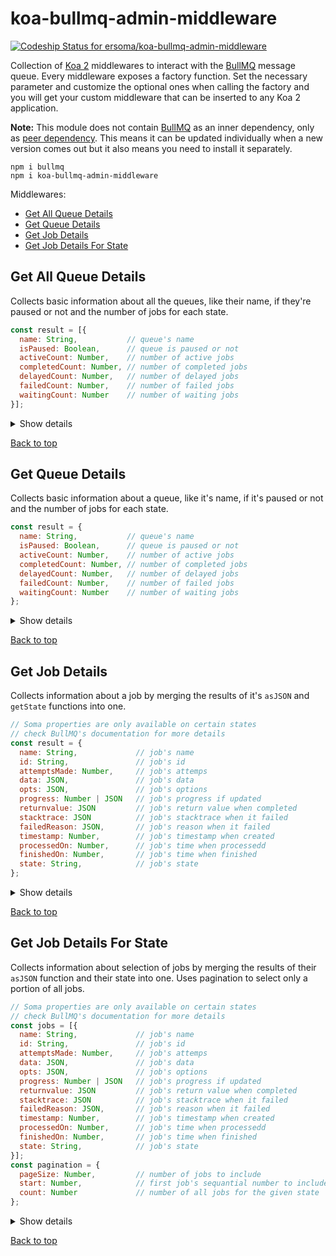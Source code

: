 # koa-bullmq-admin-middleware

[![Codeship Status for ersoma/koa-bullmq-admin-middleware](https://app.codeship.com/projects/c9e00330-0c6e-4d1f-ac3b-812c82d77d72/status?branch=master)](https://app.codeship.com/projects/422419)

Collection of [Koa 2](https://koajs.com/) middlewares to interact with the [BullMQ](https://docs.bullmq.io/) message queue.
Every middleware exposes a factory function. Set the necessary parameter and customize the optional ones when calling the factory and you will get your custom middleware that can be inserted to any Koa 2 application.

**Note:** This module does not contain [BullMQ](https://github.com/taskforcesh/bullmq) as an inner dependency, only as [peer dependency](https://nodejs.org/es/blog/npm/peer-dependencies/). This means it can be updated individually when a new version comes out but it also means you need to install it separately.

```
npm i bullmq
npm i koa-bullmq-admin-middleware
```

Middlewares:
- [Get All Queue Details](#get-all-queue-details)
- [Get Queue Details](#get-queue-details)
- [Get Job Details](#get-job-details)
- [Get Job Details For State](#get-job-details-for-state)

## Get All Queue Details

Collects basic information about all the queues, like their name, if they're paused or not and the number of jobs for each state.

```JavaScript
const result = [{
  name: String,           // queue's name
  isPaused: Boolean,      // queue is paused or not
  activeCount: Number,    // number of active jobs
  completedCount: Number, // number of completed jobs
  delayedCount: Number,   // number of delayed jobs
  failedCount: Number,    // number of failed jobs
  waitingCount: Number    // number of waiting jobs
}];
```

<details><summary>Show details</summary>
<p>

Throws `ParameterError` when:
- queues parameter is not set, not an array or members are not BullMQ Queues
- storeResult parameter not a function, when set

### Example

```JavaScript
//...
const { getAllQueueDetailsFactory } = require('koa-bullmq-admin-middleware');
///...
const getAllQueueDetailsMiddleware = getAllQueueDetailsFactory(queues, {
  storeResult = (ctx, result) => {...}
});
app.use(getAllQueueDetailsMiddleware);
///...
```

### Parameters

Parameter | Required | Type | Description
--- | --- | --- | ---
queues | yes | Array | BullMQ queues
config | no | Object | config parameters | -
config.storeResult | no | Function(ctx, result) => undefined | By default result will be saved to `ctx.state.bullMqAdmin.allQueueDetails`

</p>
</details>

[Back to top](#koa-bullmq-admin-middleware)

## Get Queue Details

Collects basic information about a queue, like it's name, if it's paused or not and the number of jobs for each state.

```JavaScript
const result = {
  name: String,           // queue's name
  isPaused: Boolean,      // queue is paused or not
  activeCount: Number,    // number of active jobs
  completedCount: Number, // number of completed jobs
  delayedCount: Number,   // number of delayed jobs
  failedCount: Number,    // number of failed jobs
  waitingCount: Number    // number of waiting jobs
};
```

<details><summary>Show details</summary>
<p>

Throws `ParameterError` when:
- queues parameter is not set, not an array or members are not BullMQ Queues
- getQueue or storeResult parameter not a function, when set

### Example

```JavaScript
//...
const { getQueueDetailsFactory } = require('koa-bullmq-admin-middleware');
///...
const getQueueDetailsMiddleware = getQueueDetailsFactory(queues, {
  getQueue = (ctx, queues) => {...},
  storeResult = (ctx, result) => {...}
});
app.use(getQueueDetailsMiddleware);
///...
```

### Parameters

Parameter | Required | Type | Description
--- | --- | --- | ---
queues | yes | Array | BullMQ queues
config | no | Object | config parameters | -
config.getQueue | no | Function(ctx, queues) => Queue | By default `ctx.params.queueName` will be used
config.storeResult | no | Function(ctx, result) => undefined | By default result will be saved to `ctx.state.bullMqAdmin.queueDetails`

</p>
</details>

[Back to top](#koa-bullmq-admin-middleware)

## Get Job Details

Collects information about a job by merging the results of it's `asJSON` and `getState` functions into one.

```JavaScript
// Soma properties are only available on certain states
// check BullMQ's documentation for more details
const result = {
  name: String,             // job's name
  id: String,               // job's id
  attemptsMade: Number,     // job's attemps
  data: JSON,               // job's data
  opts: JSON,               // job's options
  progress: Number | JSON   // job's progress if updated
  returnvalue: JSON         // job's return value when completed
  stacktrace: JSON          // job's stacktrace when it failed
  failedReason: JSON,       // job's reason when it failed
  timestamp: Number,        // job's timestamp when created
  processedOn: Number,      // job's time when processedd
  finishedOn: Number,       // job's time when finished
  state: String,            // job's state
};
```

<details><summary>Show details</summary>
<p>

Throws `ParameterError` when:
- queues parameter is not set, not an array or members are not BullMQ Queues
- getQueue, getJob or storeResult parameter not a function, when set

### Example

```JavaScript
//...
const { getJobDetailsFactory } = require('koa-bullmq-admin-middleware');
///...
const getJobDetailsMiddleware = getJobDetailsFactory(queues, {
  getQueue = (ctx, queues) => {...},
  getJob = async (ctx, queues) => {...},
  storeResult = (ctx, result) => {...}
});
app.use(getJobDetailsMiddleware);
///...
```

### Parameters

Parameter | Required | Type | Description
--- | --- | --- | ---
queues | yes | Array | BullMQ queues
config | no | Object | config parameters | -
config.getQueue | no | Function(ctx, queues) => Queue | By default `ctx.params.queueName` will be used
config.getJob | no | async Function(ctx, queues) => Job | By default `ctx.params.jobId` will be used
config.storeResult | no | Function(ctx, result) => undefined | By default result will be saved to `ctx.state.bullMqAdmin.jobDetails`

</p>
</details>

[Back to top](#koa-bullmq-admin-middleware)

## Get Job Details For State

Collects information about selection of jobs by merging the results of their `asJSON` function and their state into one. Uses pagination to select only a portion of all jobs.

```JavaScript
// Soma properties are only available on certain states
// check BullMQ's documentation for more details
const jobs = [{
  name: String,             // job's name
  id: String,               // job's id
  attemptsMade: Number,     // job's attemps
  data: JSON,               // job's data
  opts: JSON,               // job's options
  progress: Number | JSON   // job's progress if updated
  returnvalue: JSON         // job's return value when completed
  stacktrace: JSON          // job's stacktrace when it failed
  failedReason: JSON,       // job's reason when it failed
  timestamp: Number,        // job's timestamp when created
  processedOn: Number,      // job's time when processedd
  finishedOn: Number,       // job's time when finished
  state: String,            // job's state
}];
const pagination = {
  pageSize: Number,         // number of jobs to include
  start: Number,            // first job's sequantial number to include
  count: Number             // number of all jobs for the given state
};
```

<details><summary>Show details</summary>
<p>

Throws `ParameterError` when:
- queues parameter is not set, not an array or members are not BullMQ Queues
- getQueue, getState, getPagination or storeResult parameter not a function, when set

### Example

```JavaScript
//...
const { getJobDetailsForStateFactory } = require('koa-bullmq-admin-middleware');
///...
const getJobDetailsForStateMiddleware = getJobDetailsForStateFactory(queues, {
  getQueue = (ctx, queues) => {...},
  getState = ctx => {...},
  getPagination = ctx => {...},
  storeResult = (ctx, jobs, pagination) => {...}
});
app.use(getJobDetailsForStateMiddleware);
///...
```

### Parameters

Parameter | Required | Type | Description
--- | --- | --- | ---
queues | yes | Array | BullMQ queues
config | no | Object | config parameters | -
config.getQueue | no | Function(ctx, queues) => Queue | By default `ctx.params.queueName` will be used
config.getState | no | Function(ctx) => 'waiting' \| 'active' \| 'delayed' \| 'completed' \| 'failed' | By default `ctx.params.state` will be used
config.getPagination | no | Function(ctx) => {pageSize: Number, start: Number} | Parameters for pagination. By default first 10 jobs will be listed
config.storeResult | no | Function(ctx, jobs, pagination) => undefined | By default result will be saved to `ctx.state.bullMqAdmin.jobsDetails` and `ctx.state.bullMqAdmin.pagination`

</p>
</details>

[Back to top](#koa-bullmq-admin-middleware)